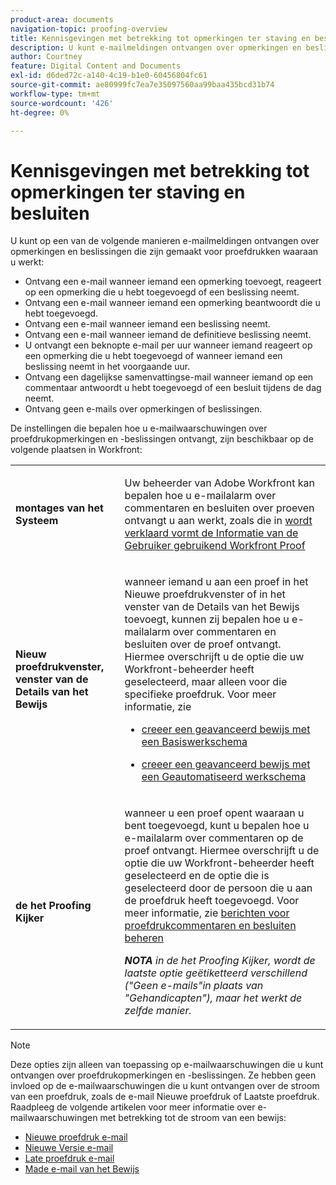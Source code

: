 ```yaml
---
product-area: documents
navigation-topic: proofing-overview
title: Kennisgevingen met betrekking tot opmerkingen ter staving en besluiten
description: U kunt e-mailmeldingen ontvangen over opmerkingen en beslissingen die zijn gemaakt op proefdrukken waaraan u werkt.
author: Courtney
feature: Digital Content and Documents
exl-id: d6ded72c-a140-4c19-b1e0-60456804fc61
source-git-commit: ae80999fc7ea7e35097560aa99baa435bcd31b74
workflow-type: tm+mt
source-wordcount: '426'
ht-degree: 0%

---
```


# Kennisgevingen met betrekking tot opmerkingen ter staving en besluiten

U kunt op een van de volgende manieren e-mailmeldingen ontvangen over opmerkingen en beslissingen die zijn gemaakt voor proefdrukken waaraan u werkt:

* Ontvang een e-mail wanneer iemand een opmerking toevoegt, reageert op een opmerking die u hebt toegevoegd of een beslissing neemt.
* Ontvang een e-mail wanneer iemand een opmerking beantwoordt die u hebt toegevoegd.
* Ontvang een e-mail wanneer iemand een beslissing neemt.
* Ontvang een e-mail wanneer iemand de definitieve beslissing neemt.
* U ontvangt een beknopte e-mail per uur wanneer iemand reageert op een opmerking die u hebt toegevoegd of wanneer iemand een beslissing neemt in het voorgaande uur.
* Ontvang een dagelijkse samenvattingse-mail wanneer iemand op een commentaar antwoordt u hebt toegevoegd of een besluit tijdens de dag neemt.
* Ontvang geen e-mails over opmerkingen of beslissingen.

De instellingen die bepalen hoe u e-mailwaarschuwingen over proefdrukopmerkingen en -beslissingen ontvangt, zijn beschikbaar op de volgende plaatsen in Workfront:

<table cellpadding="10" cellspacing="0"> 
 <tbody> 
  <tr> 
   <td role="rowheader"> <p><span class="wysiwyg-font-size-medium"><strong> montages van het Systeem </strong></span> </p> </td> 
   <td> <p><span class="wysiwyg-font-size-medium"> Uw beheerder van Adobe Workfront kan bepalen hoe u e-mailalarm over commentaren en besluiten over proeven ontvangt u aan werkt, zoals die in <a href="../../../workfront-proof/wp-mnguserscontacts/users/configure-user-info.md" class="MCXref xref"> wordt verklaard vormt de Informatie van de Gebruiker gebruikend Workfront Proof </a> </span> </p> </td> 
  </tr> 
  <tr> 
   <td role="rowheader"> <p><span class="wysiwyg-font-size-medium"><strong> Nieuw proefdrukvenster, venster van de Details van het Bewijs </strong></span> </p> </td> 
   <td> <p><span class="wysiwyg-font-size-medium"> wanneer iemand u aan een proef in het Nieuwe proefdrukvenster of in het venster van de Details van het Bewijs toevoegt, kunnen zij bepalen hoe u e-mailalarm over commentaren en besluiten over de proef ontvangt. Hiermee overschrijft u de optie die uw Workfront-beheerder heeft geselecteerd, maar alleen voor die specifieke proefdruk. Voor meer informatie, zie </span> </p> 
    <ul> 
     <li> <p><a href="../../../review-and-approve-work/proofing/creating-proofs-within-workfront/configure-basic-proof-workflow.md" class="MCXref xref"> creeer een geavanceerd bewijs met een Basiswerkschema </a> </p> </li> 
     <li> <p><a href="../../../review-and-approve-work/proofing/creating-proofs-within-workfront/create-automated-proof-workflow.md" class="MCXref xref"> creeer een geavanceerd bewijs met een Geautomatiseerd werkschema </a> </p> </li> 
    </ul> </td> 
  </tr> 
  <tr> 
   <td role="rowheader"> <p><span class="wysiwyg-font-size-medium"><strong> de het Proofing Kijker </strong></span> </p> </td> 
   <td> <p><span class="wysiwyg-font-size-medium"> wanneer u een proef opent waaraan u bent toegevoegd, kunt u bepalen hoe u e-mailalarm over commentaren op de proef ontvangt. Hiermee overschrijft u de optie die uw Workfront-beheerder heeft geselecteerd en de optie die is geselecteerd door de persoon die u aan de proefdruk heeft toegevoegd. Voor meer informatie, zie <a href="../../../review-and-approve-work/proofing/reviewing-proofs-within-workfront/manage-notifications-for-proof-comments.md" class="MCXref xref"> berichten voor proefdrukcommentaren en besluiten beheren </a> </span> </p> <p><span class="wysiwyg-font-size-medium"><em> <strong> NOTA </strong> in de het Proofing Kijker, wordt de laatste optie geëtiketteerd verschillend ("Geen e-mails"in plaats van "Gehandicapten"), maar het werkt de zelfde manier.</em></span> </p> </td> 
  </tr> 
 </tbody> 
</table>

>[!NOTE]
>
>Deze opties zijn alleen van toepassing op e-mailwaarschuwingen die u kunt ontvangen over proefdrukopmerkingen en -beslissingen. Ze hebben geen invloed op de e-mailwaarschuwingen die u kunt ontvangen over de stroom van een proefdruk, zoals de e-mail Nieuwe proefdruk of Laatste proefdruk. Raadpleeg de volgende artikelen voor meer informatie over e-mailwaarschuwingen met betrekking tot de stroom van een bewijs:
>
>* [ Nieuwe proefdruk e-mail ](../../../workfront-proof/wp-emailsntfctns/proof-notifications-and-reminders/new-proof-email.md)
>* [ Nieuwe Versie e-mail ](../../../workfront-proof/wp-emailsntfctns/proof-notifications-and-reminders/new-version-email.md)
>* [ Late proefdruk e-mail ](../../../workfront-proof/wp-emailsntfctns/proof-notifications-and-reminders/late-proof-email.md)
>* [ Made e-mail van het Bewijs ](../../../workfront-proof/wp-emailsntfctns/proof-notifications-and-reminders/proof-made-email.md)
